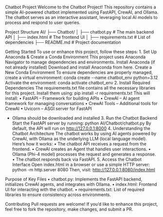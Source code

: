 Chatbot Project
Welcome to the Chatbot Project! This repository contains a simple AI-powered chatbot implemented using FastAPI, CrewAI, and Ollama. The chatbot serves as an interactive assistant, leveraging local AI models to process and respond to user queries.

 Project Structure
AI/
 ├── Chatbot/
 │   ├── chatbot.py          # The main backend API
 │   ├── index.html          # The frontend UI
 │   ├── requirements.txt    # List of dependencies
 ├── README.md               # Project documentation

 Getting Started
To use or enhance this project, follow these steps:
1️. Set Up Anaconda & Create a Conda Environment
This project uses Anaconda Navigator to manage dependencies and environments.
Install Anaconda (if not already installed)
Download and install Anaconda from here.
Create a New Conda Environment
To ensure dependencies are properly managed, create a virtual environment:
conda create --name chatbot_env python=3.12
Activate the environment:
conda activate chatbot_env
2️. Install Required Dependencies
The requirements.txt file contains all the necessary libraries for this project. Install them using:
pip install -r requirements.txt
This will install:
•	FastAPI – Framework for building APIs
•	CrewAI – AI agent framework for managing conversations
•	CrewAI Tools – Additional tools for CrewAI
•	Uvicorn – ASGI server for FastAPI
* Ollama should be downloaded and installed 
3️. Run the Chatbot Backend
Start the FastAPI server by running:
python AI/Chatbot/chatbot.py
By default, the API will run on http://127.0.0.1:8000
4️. Understanding the Chatbot Architecture
The chatbot works by using AI agents powered by CrewAI, with Ollama as the underlying LLM (local language model). Here’s how it works:
•	The chatbot API receives a request from the frontend.
•	CrewAI creates an Agent that handles user interactions.
•	Ollama (Phi-4 model) processes the request and generates a response.
•	The chatbot responds back via FastAPI.
5️. Access the Chatbot Interface
Open index.html in a browser or use a simple HTTP server:
python -m http.server 8080
Then, visit: http://127.0.0.1:8080/index.html

Purpose of Key Files
•	chatbot.py: Implements the FastAPI backend, initializes CrewAI agents, and integrates with Ollama.
•	index.html: Frontend UI for interacting with the chatbot.
•	requirements.txt: List of required libraries to ensure consistency across environments.

Contributing
Pull requests are welcome! If you’d like to enhance this project, feel free to fork the repository, make changes, and submit a PR.
